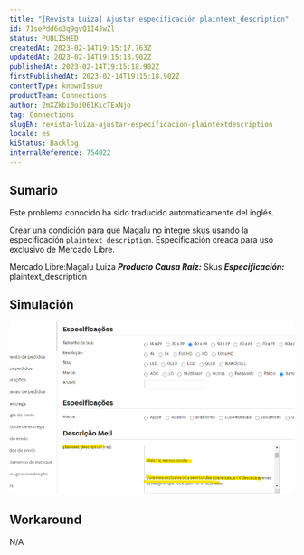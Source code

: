 ```yaml
---
title: "[Revista Luiza] Ajustar especificación plaintext_description"
id: 71sePdd6o3q9gvQ1I4JwZl
status: PUBLISHED
createdAt: 2023-02-14T19:15:17.763Z
updatedAt: 2023-02-14T19:15:18.902Z
publishedAt: 2023-02-14T19:15:18.902Z
firstPublishedAt: 2023-02-14T19:15:18.902Z
contentType: knownIssue
productTeam: Connections
author: 2mXZkbi0oi061KicTExNjo
tag: Connections
slugEN: revista-luiza-ajustar-especificacion-plaintextdescription
locale: es
kiStatus: Backlog
internalReference: 754022
---
```


## Sumario

<div class="alert alert-info">
  <p>Este problema conocido ha sido traducido automáticamente del inglés.</p>
</div>



Crear una condición para que Magalu no integre skus usando la especificación `plaintext_description`.
Especificación creada para uso exclusivo de Mercado Libre.

Mercado Libre:Magalu Luiza
_**Producto Causa Raíz:**_ Skus
_**Especificación:**_ plaintext_description


##

## Simulación



 ![](https://raw.githubusercontent.com/vtexdocs/help-center-content/refs/heads/main/docs/es/known-issues/Connections/revista-luiza-ajustar-especificacion-plaintextdescription_1.png)


##

## Workaround


N/A




